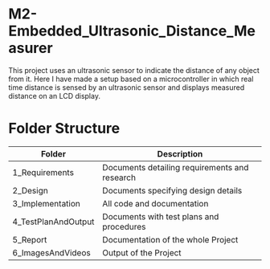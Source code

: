 # M2-Embedded_Ultrasonic_Distance_Measurer
This project uses an ultrasonic sensor to indicate the distance of any object from it. Here I have made a setup based on a microcontroller in which real time distance is sensed by an ultrasonic sensor and displays measured distance on an LCD display.
# Folder Structure
| Folder | Description |
| ----- | ----- |
| 1_Requirements | Documents detailing requirements and  research |
| 2_Design | Documents specifying design details |
| 3_Implementation | All code and documentation |
| 4_TestPlanAndOutput | Documents with test plans and procedures |
| 5_Report | Documentation of the whole Project |
| 6_ImagesAndVideos | Output of the Project |

